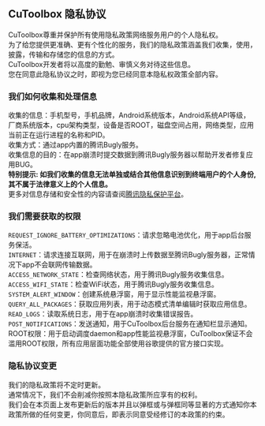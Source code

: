 ## CuToolbox 隐私协议  
CuToolbox尊重并保护所有使用隐私政策网络服务用户的个人隐私权。  
为了给您提供更准确、更有个性化的服务，我们的隐私政策涵盖我们收集，使用，披露，传输和存储您的信息的方式。  
CuToolbox开发者将以高度的勤勉、审慎义务对待这些信息。    
您在同意此隐私协议之时，即视为您已经同意本隐私权政策全部内容。  
### 我们如何收集和处理信息  
收集的信息：手机型号，手机品牌，Android系统版本，Android系统API等级，厂商系统版本，cpu架构类型，设备是否ROOT，磁盘空间占用，网络类型，应用当前正在运行进程的名称和PID。  
收集方式：通过app内置的腾讯Bugly服务。  
收集信息的目的：在app崩溃时提交数据到腾讯Bugly服务器以帮助开发者修复应用BUG。  
**特别提示: 如我们收集的信息无法单独或结合其他信息识别到终端用户的个人身份, 其不属于法律意义上的个人信息。**  
更多对信息存储和安全性的内容请查阅[腾讯隐私保护平台](https://privacy.qq.com/document/preview/fc748b3d96224fdb825ea79e132c1a56)。  
### 我们需要获取的权限  
`REQUEST_IGNORE_BATTERY_OPTIMIZATIONS`：请求忽略电池优化，用于app后台服务保活。  
`INTERNET`：请求连接互联网，用于在崩溃时上传数据至腾讯Bugly服务器，正常情况下app不会联网传输数据。  
`ACCESS_NETWORK_STATE`：检查网络状态，用于腾讯Bugly服务收集信息。  
`ACCESS_WIFI_STATE`：检查WiFi状态，用于腾讯Bugly服务收集信息。  
`SYSTEM_ALERT_WINDOW`：创建系统悬浮窗，用于显示性能监视悬浮窗。  
`QUERY_ALL_PACKAGES`：获取应用列表，用于动态模式清单编辑时获取应用信息。  
`READ_LOGS`：读取系统日志，用于在app崩溃时收集错误报告。    
`POST_NOTIFICATIONS`：发送通知，用于CuToolbox后台服务在通知栏显示通知。  
ROOT权限：用于启动调度daemon和app性能监视悬浮窗，CuToolbox保证不会滥用ROOT权限，所有应用层面功能全部使用谷歌提供的官方接口实现。  
### 隐私协议变更  
我们的隐私政策将不定时更新。  
通常情况下，我们不会削减你按照本隐私政策所应享有的权利。  
我们会在本页面上发布更新后的版本并且以弹框或与弹框同等显著的方式通知你本政策所做的任何变更，你同意后，即表示同意受经修订的本政策的约束。  
